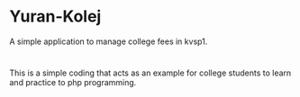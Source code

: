 # Yuran-Kolej
A simple application to manage college fees in kvsp1.
#
This is a simple coding that acts as an example for college students to learn and practice to php programming.
